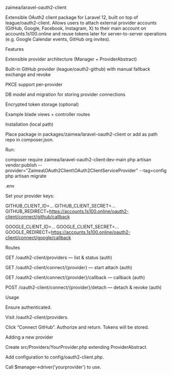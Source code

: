 zaimea/laravel-oauth2-client

Extensible OAuth2 client package for Laravel 12, built on top of league/oauth2-client. Allows users to attach external provider accounts (GitHub, Google, Facebook, Instagram, X) to their main account on accounts.1s100.online and reuse tokens later for server-to-server operations (e.g. Google Calendar events, GitHub org invites).

Features

Extensible provider architecture (Manager + ProviderAbstract)

Built-in GitHub provider (league/oauth2-github) with manual fallback exchange and revoke

PKCE support per-provider

DB model and migration for storing provider connections

Encrypted token storage (optional)

Example blade views + controller routes

Installation (local path)

Place package in packages/zaimea/laravel-oauth2-client or add as path repo in composer.json.

Run:

composer require zaimea/laravel-oauth2-client:dev-main
php artisan vendor:publish --provider="Zaimea\OAuth2Client\OAuth2ClientServiceProvider" --tag=config
php artisan migrate

.env

Set your provider keys:

GITHUB_CLIENT_ID=...
GITHUB_CLIENT_SECRET=...
GITHUB_REDIRECT=https://accounts.1s100.online/oauth2-client/connect/github/callback

GOOGLE_CLIENT_ID=...
GOOGLE_CLIENT_SECRET=...
GOOGLE_REDIRECT=https://accounts.1s100.online/oauth2-client/connect/google/callback

Routes

GET /oauth2-client/providers — list & status (auth)

GET /oauth2-client/connect/{provider} — start attach (auth)

GET /oauth2-client/connect/{provider}/callback — callback (auth)

POST /oauth2-client/connect/{provider}/detach — detach & revoke (auth)

Usage

Ensure authenticated.

Visit /oauth2-client/providers.

Click “Connect GitHub”. Authorize and return. Tokens will be stored.

Adding a new provider

Create src/Providers/YourProvider.php extending ProviderAbstract.

Add configuration to config/oauth2-client.php.

Call $manager->driver('yourprovider') to use.
